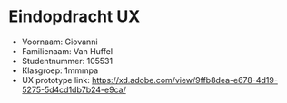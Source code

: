 # Eindopdracht UX

- Voornaam: Giovanni
- Familienaam: Van Huffel
- Studentnummer: 105531
- Klasgroep: 1mmmpa
- UX prototype link: https://xd.adobe.com/view/9ffb8dea-e678-4d19-5275-5d4cd1db7b24-e9ca/